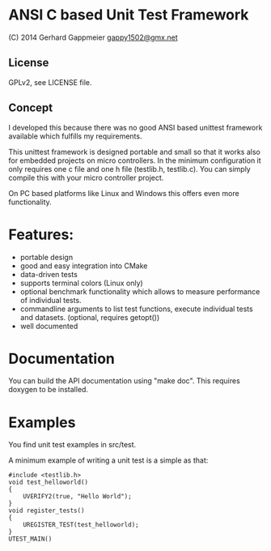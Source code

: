 ANSI C based Unit Test Framework
================================

(C) 2014 Gerhard Gappmeier <gappy1502@gmx.net>

License
-------

GPLv2, see LICENSE file.

Concept
-------

I developed this because there was no good ANSI based unittest framework
available which fulfills my requirements.

This unittest framework is designed portable and small so that it works also
for embedded projects on micro controllers. In the minimum configuration it
only requires one c file and one h file (testlib.h, testlib.c). You can simply
compile this with your micro controller project.

On PC based platforms like Linux and Windows this offers even more
functionality.

# Features:

* portable design
* good and easy integration into CMake
* data-driven tests
* supports terminal colors (Linux only)
* optional benchmark functionality which allows to measure performance of
  individual tests.
* commandline arguments to list test functions, execute individual tests and
  datasets. (optional, requires getopt())
* well documented

# Documentation

You can build the API documentation using "make doc". This requires doxygen to
be installed.

# Examples

You find unit test examples in src/test.

A minimum example of writing a unit test is a simple as that:

    #include <testlib.h>
    void test_helloworld()
    {
        UVERIFY2(true, "Hello World");
    }
    void register_tests()
    {
        UREGISTER_TEST(test_helloworld);
    }
    UTEST_MAIN()
